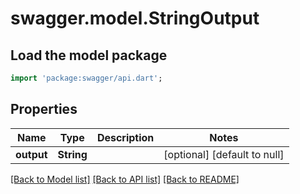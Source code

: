 # swagger.model.StringOutput

## Load the model package
```dart
import 'package:swagger/api.dart';
```

## Properties
Name | Type | Description | Notes
------------ | ------------- | ------------- | -------------
**output** | **String** |  | [optional] [default to null]

[[Back to Model list]](../README.md#documentation-for-models) [[Back to API list]](../README.md#documentation-for-api-endpoints) [[Back to README]](../README.md)


